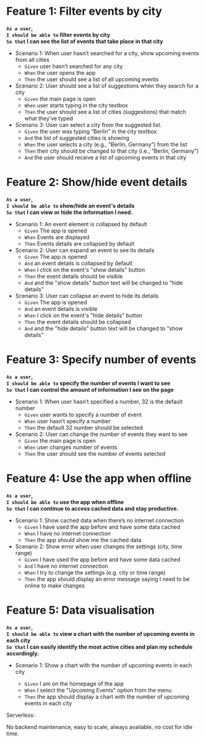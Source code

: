# Feature 1: Filter events by city

**`As a user`,<br>
`I should be able to` filter events by city<br>
`So that` I can see the list of events that take place in that city**

- Scenario 1: When user hasn’t searched for a city, show upcoming events from all cities
  - `Given` user hasn’t searched for any city
  - `When` the user opens the app
  - `Then` the user should see a list of all upcoming events
- Scenario 2: User should see a list of suggestions when they search for a city
  - `Given` the main page is open
  - `When` user starts typing in the city textbox
  - `Then` the user should see a list of cities (suggestions) that match what they’ve typed
- Scenario 3: User can select a city from the suggested list.
  - `Given` the user was typing “Berlin” in the city textbox
  - `And` the list of suggested cities is showing
  - `When` the user selects a city (e.g., “Berlin, Germany”) from the list
  - `Then` their city should be changed to that city (i.e., “Berlin, Germany”)
  - `And` the user should receive a list of upcoming events in that city

# Feature 2: Show/hide event details

**`As a user`,<br>
`I should be able to` show/hide an event's details<br>
`So that` I can view or hide the information I need.**

- Scenario 1: An event element is collapsed by default
  - `Given` The app is opened
  - `When` Events are displayed
  - `Then` Events details are collapsed by default
- Scenario 2: User can expand an event to see its details
  - `Given` The app is opened
  - `And` an event details is collapsed by default
  - `When` I click on the event's "show details" button
  - `Then` the event details should be visible
  - `And` and the "show details" button text will be changed to "hide details"
- Scenario 3: User can collapse an event to hide its details
  - `Given` The app is opened
  - `And` an event details is visible
  - `When` I click on the event's "hide details" button
  - `Then` the event details should be collapsed
  - `And` and the "hide details" button text will be changed to "show details"

# Feature 3: Specify number of events

**`As a user`,<br>
`I should be able to` specify the number of events I want to see<br>
`So that` I can control the amount of information I see on the page**

- Scenario 1: When user hasn’t specified a number, 32 is the default number
  - `Given` user wants to specify a number of event
  - `When` user hasn’t specify a number
  - `Then` the default 32 number should be selected
- Scenario 2: User can change the number of events they want to see
  - `Given` the main page is open
  - `When` user changes number of events
  - `Then` the user should see the number of events selected

# Feature 4: Use the app when offline

**`As a user`,<br>
`I should be able to` use the app when offline<br>
`So that` I can continue to access cached data and stay productive.**

- Scenario 1: Show cached data when there’s no internet connection
  - `Given` I have used the app before and have some data cached
  - `When` I have no internet connection
  - `Then` the app should show me the cached data
- Scenario 2: Show error when user changes the settings (city, time range)
  - `Given` I have used the app before and have some data cached
  - `And` I have no internet connection
  - `When` I try to change the settings (e.g. city or time range)
  - `Then` the app should display an error message saying I need to be online to make changes

# Feature 5: Data visualisation

**`As a user`,<br>
`I should be able to` view a chart with the number of upcoming events in each city<br>
`So that` I can easily identify the most active cities and plan my schedule accordingly.**

- Scenario 1: Show a chart with the number of upcoming events in each city

  - `Given` I am on the homepage of the app
  - `When` I select the "Upcoming Events" option from the menu
  - `Then` the app should display a chart with the number of upcoming events in each city

Serverless:

No backend maintenance, easy to scale, always available, no cost for idle time.
